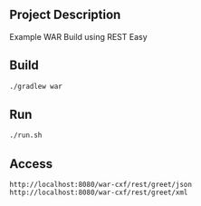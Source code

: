 ## Project Description

Example WAR Build using REST Easy

## Build

```bash
./gradlew war
```

## Run

```bash
./run.sh
```

## Access

```
http://localhost:8080/war-cxf/rest/greet/json
http://localhost:8080/war-cxf/rest/greet/xml
```
